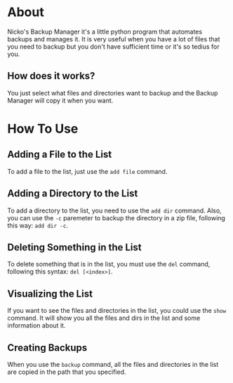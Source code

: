 # About
Nicko's Backup Manager it's a little python program that automates backups and manages it.
It is very useful when you have a lot of files that you need to backup but you don't have sufficient time or it's so tedius for you.

## How does it works?
You just select what files and directories want to backup and the Backup Manager will copy it when you want.

# How To Use
## Adding a File to the List
To add a file to the list, just use the `add file` command.

## Adding a Directory to the List
To add a directory to the list, you need to use the `add dir` command. Also, you can use the `-c` paremeter to backup the directory in a zip file, following this way: `add dir -c`.

## Deleting Something in the List
To delete something that is in the list, you must use the `del` command, following this syntax: `del [<index>]`.

## Visualizing the List
If you want to see the files and directories in the list, you could use the `show` command. It will show you all the files and dirs in the list and some information about it.

## Creating Backups
When you use the `backup` command, all the files and directories in the list are copied in the path that you specified.